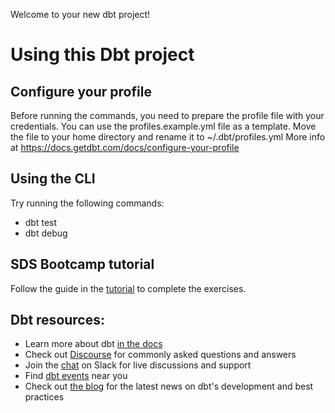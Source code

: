 Welcome to your new dbt project!

# Using this Dbt project

## Configure your profile

Before running the commands, you need to prepare the profile file with your credentials. You can use the profiles.example.yml file as a template. Move the file to your home directory and rename it to ~/.dbt/profiles.yml
More info at https://docs.getdbt.com/docs/configure-your-profile

## Using the CLI

Try running the following commands:
- dbt test
- dbt debug

## SDS Bootcamp tutorial

Follow the guide in the [tutorial](https://docs.google.com/presentation/d/1R6NcYl9e1YlmTLG2EpvoyWAL4ciSun_ja47X2yfFIMw/edit#slide=id.g27b148adfed_0_0) to complete the exercises.


## Dbt resources:
- Learn more about dbt [in the docs](https://docs.getdbt.com/docs/introduction)
- Check out [Discourse](https://discourse.getdbt.com/) for commonly asked questions and answers
- Join the [chat](https://community.getdbt.com/) on Slack for live discussions and support
- Find [dbt events](https://events.getdbt.com) near you
- Check out [the blog](https://blog.getdbt.com/) for the latest news on dbt's development and best practices
